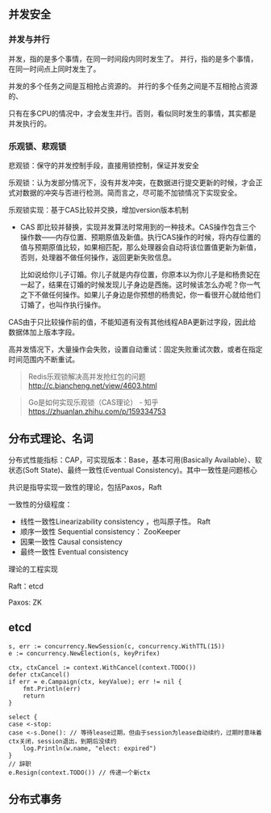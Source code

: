 ## 并发安全

### 并发与并行

并发，指的是多个事情，在同一时间段内同时发生了。
并行，指的是多个事情，在同一时间点上同时发生了。

并发的多个任务之间是互相抢占资源的。 
并行的多个任务之间是不互相抢占资源的、

只有在多CPU的情况中，才会发生并行。否则，看似同时发生的事情，其实都是并发执行的。



### 乐观锁、悲观锁

悲观锁：保守的并发控制手段，直接用锁控制，保证并发安全

乐观锁：认为发部分情况下，没有并发冲突，在数据进行提交更新的时候，才会正式对数据的冲突与否进行检测。简而言之，尽可能不加锁情况下实现安全。

乐观锁实现：基于CAS比较并交换，增加version版本机制

- CAS 即比较并替换，实现并发算法时常用到的一种技术。CAS操作包含三个操作数——内存位置、预期原值及新值。执行CAS操作的时候，将内存位置的值与预期原值比较，如果相匹配，那么处理器会自动将该位置值更新为新值，否则，处理器不做任何操作，返回更新失败信息。

  比如说给你儿子订婚。你儿子就是内存位置，你原本以为你儿子是和杨贵妃在一起了，结果在订婚的时候发现儿子身边是西施。这时候该怎么办呢？你一气之下不做任何操作。如果儿子身边是你预想的杨贵妃，你一看很开心就给他们订婚了，也叫作执行操作。

CAS由于只比较操作前的值，不能知道有没有其他线程ABA更新过字段，因此给数据体加上版本字段。

高并发情况下，大量操作会失败，设置自动重试：固定失败重试次数，或者在指定时间范围内不断重试。

> Redis乐观锁解决高并发抢红包的问题  http://c.biancheng.net/view/4603.html 

> Go是如何实现乐观锁（CAS理论） - 知乎  https://zhuanlan.zhihu.com/p/159334753



## 分布式理论、名词

分布式性能指标：CAP，可实现版本：Base，基本可用(Basically Available）、软状态(Soft State)、最终一致性(Eventual Consistency)。其中一致性是问题核心

共识是指导实现一致性的理论，包括Paxos，Raft

一致性的分级程度：



- 线性一致性Linearizability consistency ，也叫原子性。       Raft
- 顺序一致性 Sequential consistency：							        ZooKeeper
- 因果一致性 Causal consistency
- 最终一致性 Eventual consistency



理论的工程实现

Raft：etcd

Paxos: ZK



## etcd

```
s, err := concurrency.NewSession(c, concurrency.WithTTL(15))
e := concurrency.NewElection(s, keyPrifex)

ctx, ctxCancel := context.WithCancel(context.TODO())
defer ctxCancel()
if err = e.Campaign(ctx, keyValue); err != nil {
    fmt.Println(err)
    return
}

select {
case <-stop:
case <-s.Done(): // 等待lease过期，但由于session为lease自动续约，过期时意味着ctx关闭，session退出，到期后没续约
    log.Println(w.name, "elect: expired")
}
// 辞职
e.Resign(context.TODO()) // 传递一个新ctx
```

## 分布式事务